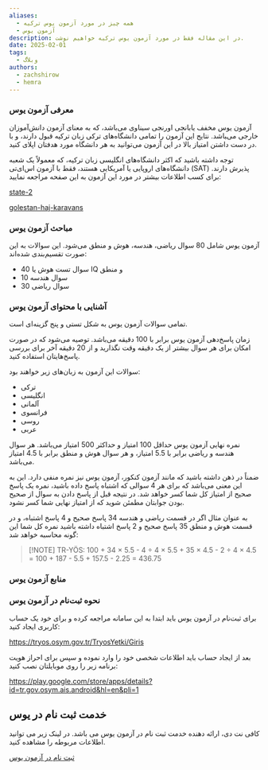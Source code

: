 ```yaml
---
aliases:
  - همه چیز در مورد آزمون یوس ترکیه
  - آزمون یوس
description: در این مقاله فقط در مورد آزمون یوس ترکیه خواهیم نوشت.
date: 2025-02-01
tags:
  - وبلاگ
authors:
  - zachshirow
  - hemra
---
```



### معرفی آزمون یوس

آزمون یوس مخفف یابانجی اورنجی سیناوی می‌باشد، که به معنای آزمون دانش‌آموزان خارجی می‌‍باشد. نتایج این آزمون را تمامی دانشگاه‌های ترکی زبان ترکیه قبول دارند، و با در دست داشتن امتیاز بالا در این آزمون می‌توانید به هر دانشگاه مورد هدفتان اپلای کنید. 

توجه داشته باشید که اکثر دانشگاه‌های انگلیسی زبان ترکیه، که معمولاً یک شعبه دانشگاه‌های اروپایی یا آمریکایی هستند، فقط با آزمون اس‌ای‌تی (SAT) پذیرش دارند. برای کسب اطلاعات بیشتر در مورد این آزمون به این صفحه مراجعه نمایید:


[state-2](state-2.mdx)

[golestan-haj-karavans](golestan-haj-karavans.mdx)

### مباحث آزمون یوس 

آزمون یوس شامل 80 سوال ریاضی، هندسه، هوش و منطق می‌شود. این سوالات به این صورت تقسیم‌بندی شده‌اند:

- 40 سوال تست هوش یا IQ و منطق
- 10 سوال هندسه
- 30 سوال ریاضی

### آشنایی با محتوای آزمون یوس

تمامی سوالات آزمون یوس به شکل تستی و پنج گزینه‌ای است. 

زمان پاسخ‌دهی آزمون یوس برابر با 100 دقیقه می‌باشد. توصیه می‌شود که در صورت امکان برای هر سوال بیشتر از یک دقیقه وقت نگذارید و از 20 دقیقه آخر برای بررسی پاسخ‌هایتان استفاده کنید.

سوالات این آزمون به زبان‌های زیر خواهند بود:
- ترکی
- انگلیسی
- آلمانی
- فرانسوی
- روسی
- عربی

نمره نهایی آزمون یوس حداقل 100 امتیاز و حداکثر 500 امتیاز می‌باشد. هر سوال هندسه و ریاضی برابر با 5.5 امتیاز، و هر سوال هوش و منطق برابر با 4.5 امتیاز می‌باشد.

ضمناً در ذهن داشته باشید که مانند آزمون کنکور، آزمون یوس نیز نمره منفی دارد. این به این معنی می‌باشد که برای هر 4 سوالی که اشتباه پاسخ داده باشید، نمره یک پاسخ صحیح از امتیاز کل شما کسر خواهد شد. در نتیجه قبل از پاسخ دادن به سوال از صحیح بودن جوابتان مطمئن شوید که از امتیاز نهایی شما کسر نشود.

به عنوان مثال اگر در قسمت ریاضی و هندسه 34 پاسخ صحیح و 4 پاسخ اشتباه، و در قسمت هوش و منطق 35 پاسخ صحیح و 2 پاسخ اشتباه داشته باشید نمره کل شما این گونه محاسبه خواهد شد:

> [!NOTE] TR-YÖS:
> 100 + 34 × 5.5 - 4 ÷ 4 × 5.5 + 35 × 4.5 - 2 ÷ 4 × 4.5 = 100 + 187 - 5.5 + 157.5 - 2.25 = 436.75


### منابع آزمون یوس






### نحوه ثبت‌نام در آزمون یوس

برای ثبت‌نام در آزمون یوس باید ابتدا به این سامانه مراجعه کرده و برای خود یک حساب کاربری ایجاد کنید:

https://tryos.osym.gov.tr/TryosYetki/Giris

بعد از ایجاد حساب باید اطلاعات شخصی خود را وارد نموده و سپس برای احراز هویت برنامه زیر را روی موبایلتان نصب کنید:

https://play.google.com/store/apps/details?id=tr.gov.osym.ais.android&hl=en&pli=1

## خدمت ثبت نام در یوس

کافی نت دی، ارائه دهنده خدمت ثبت نام در آزمون یوس می باشد. در لینک زیر می توانید اطلاعات مربوطه را مشاهده کنید.

[ثبت نام در آزمون یوس](../services/yos-signup.md)

<BlogCardLink id="" />
